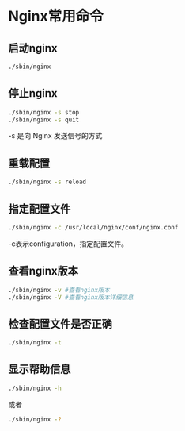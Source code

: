 # Nginx常用命令

## 启动nginx

```bash
./sbin/nginx
```

## 停止nginx

```bash
./sbin/nginx -s stop
./sbin/nginx -s quit
```

-s 是向 Nginx 发送信号的方式

## 重载配置

```bash
./sbin/nginx -s reload
```

## 指定配置文件

```bash
./sbin/nginx -c /usr/local/nginx/conf/nginx.conf
```

-c表示configuration，指定配置文件。

## 查看nginx版本

```bash
./sbin/nginx -v #查看nginx版本
./sbin/nginx -V #查看nginx版本详细信息
```

## 检查配置文件是否正确

```bash
./sbin/nginx -t
```

## 显示帮助信息

```bash
./sbin/nginx -h
```

或者

```bash
./sbin/nginx -?
```
